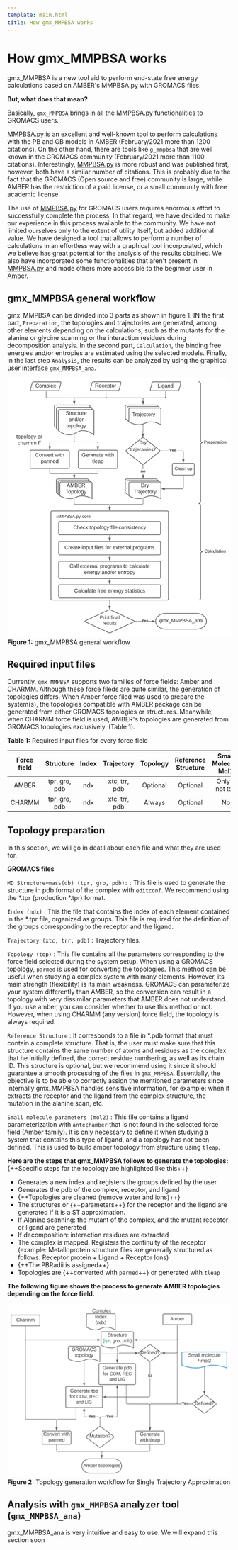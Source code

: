 ```yaml
---
template: main.html
title: How gmx_MMPBSA works
---
```


# How gmx_MMPBSA works

gmx_MMPBSA is a new tool aid to perform end-state free energy calculations based on AMBER's MMPBSA.py with GROMACS 
files.

**But, what does that mean?**

Basically, `gmx_MMPBSA` brings in all the [MMPBSA.py][1] functionalities to GROMACS users. 

[MMPBSA.py][1] is an excellent and well-known tool to perform calculations with the PB and GB models in 
AMBER (February/2021 more than 1200 citations). On the other hand, there are tools like `g_mmpbsa` that are well 
known in the GROMACS community (February/2021 more than 1100 citations). Interestingly, [MMPBSA.py][1] is more robust 
and was published first, however, both have a similar number of citations. This is probably due to the fact that the 
GROMACS (Open source and free) community is large, while AMBER has the restriction of a paid license, or a small 
community with free academic license.

The use of [MMPBSA.py][1] for GROMACS users requires enormous effort to successfully complete the process. In that 
regard, we have decided to make our experience in this process available to the community. We have 
not limited ourselves only to the extent of utility itself, but added additional value. We have designed a tool that 
allows to perform a number of calculations in an effortless way with a graphical tool incorporated, which we believe 
has great potential for the analysis of the results obtained. We also have incorporated some functionalities that aren't
present in [MMPBSA.py][1] and made others more accessible to the beginner user in Amber.


## gmx_MMPBSA general workflow

gmx_MMPBSA can be divided into 3 parts as shown in figure 1. IN the first part, `Preparation`, the topologies 
and trajectories are generated, among other elements depending on the calculations, such as the mutants for the 
alanine or glycine scanning or the interaction residues during decomposition analysis. In the second part, `Calculation`,
the binding free energies and/or entropies are estimated using the selected models. Finally, in the last step `Analysis`,
the results can be analyzed by using the graphical user interface `gmx_MMPBSA_ana`.

  

![Placeholder](assets/images/workflow.svg)
**Figure 1:** gmx_MMPBSA general workflow

## Required input files

Currently, `gmx_MMPBSA` supports two families of force fields: Amber and CHARMM. Although these force fileds are quite 
similar, the generation of topologies differs. When Amber force filed was used to prepare the system(s), the topologies 
compatible with AMBER package can be generated from either GROMACS topologies or structures. Meanwhile, when CHARMM force
field is used, AMBER's topologies are generated from GROMACS topologies exclusively. (Table 1).

**Table 1:** Required input files for every force field 

| Force field | Structure | Index | Trajectory | Topology | Reference Structure | Small Molecule Mol2 |
|:---:|:---:|:---:|:---:|:---:|:---:|:---:|
| AMBER | tpr, gro, pdb | ndx | xtc, trr, pdb | Optional | Optional | Only if not top |
| CHARMM | tpr, gro, pdb | ndx | xtc, trr, pdb | Always | Optional | No|

## Topology preparation

In this section, we will go in deatil about each file and what they are used for.

**GROMACS files**

`MD Structure+mass(db) (tpr, gro, pdb):`
:   This file is used to generate the structure in pdb format of the complex with `editconf`. We recommend using the 
    *.tpr (production *.tpr) format.

`Index (ndx)` 
:   This the file that contains the index of each element contained in the *.tpr file, organized as groups. This file 
    is required for the definition of the groups corresponding to the receptor and the ligand.

`Trajectory (xtc, trr, pdb)`
:   Trajectory files.

`Topology (top)`
:   This file contains all the parameters corresponding to the force field selected during the system setup. When using 
    a GROMACS topology, `parmed` is used for converting the topologies. This method can be useful when studying a 
    complex system with many elements. However, its main strength (flexibility) is its 
    main weakness. GROMACS can parameterize your system differently than AMBER, so the conversion can result in a 
    topology with very dissimilar parameters that AMBER does not understand. If you use amber, you can consider whether 
    to use this method or not. However, when using CHARMM (any version) force field, the topology is always required. 

`Reference Structure`
:   It corresponds to a file in *.pdb format that must contain a complete structure. That is, the user must make sure 
    that this structure contains the same number of atoms and residues as the complex that he initially defined, the 
    correct residue numbering, as well as its chain ID. This structure is optional, but we recommend using it since it 
    should guarantee a smooth processing of the files in `gmx_MMPBSA`. 
    Essentially, the objective is to be able to correctly assign the mentioned parameters since internally 
    gmx_MMPBSA handles sensitive information, for example: when it extracts the receptor and the ligand from the 
    complex structure, the mutation in the alanine scan, etc.

`Small molecule parameters (mol2)`
:   This file contains a ligand parameterization with `antechamber` that is not found in the selected force field 
    (Amber family). It is only necessary to define it when studying a system that contains this type of ligand, and a
    topology has not been defined. This is used to build amber topology from structure using `tleap`.

**Here are the steps that gmx_MMPBSA follows to generate the topologies:**
{++Specific steps for the topology are highlighted like this++}

- Generates a new index and registers the groups defined by the user
- Generates the pdb of the complex, receptor, and ligand
- {++Topologies are cleaned (remove water and ions)++}
- The structures or {++parameters++} for the receptor and the ligand are generated if it is a ST approximation.
- If Alanine scanning: the mutant of the complex, and the mutant receptor or ligand are generated
- If decomposition: interaction residues are extracted
- The complex is mapped. Registers the continuity of the receptor (example: Metalloprotein structure files are 
  generally structured as follows: Receptor protein + Ligand + Receptor Ions)
- {++The PBRadii is assigned++}
- Topologies are {++converted with `parmed`++} or generated with `tleap`


**The following figure shows the process to generate AMBER topologies depending on the force field.** 

![Placeholder](assets/images/topgeneration.svg)
**Figure 2:** Topology generation workflow for Single Trajectory Approximation 

## Analysis with `gmx_MMPBSA` analyzer tool (`gmx_MMPBSA_ana`)
gmx_MMPBSA_ana is very intuitive and easy to use. We will expand this section soon

[1]: https://pubs.acs.org/doi/10.1021/ct300418h